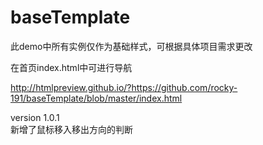 # baseTemplate

此demo中所有实例仅作为基础样式，可根据具体项目需求更改  

在首页index.html中可进行导航  

http://htmlpreview.github.io/?https://github.com/rocky-191/baseTemplate/blob/master/index.html  

version 1.0.1  
新增了鼠标移入移出方向的判断 